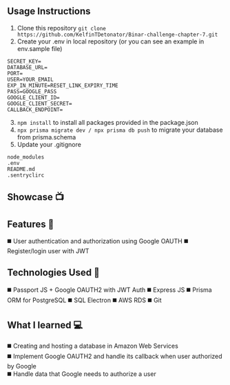## Usage Instructions
1) Clone this repository
```git clone https://github.com/KelfinTDetonator/Binar-challenge-chapter-7.git```
2) Create your .env in local repository (or you can see an example in env.sample file)
```
SECRET_KEY=
DATABASE_URL=
PORT=
USER=YOUR_EMAIL
EXP_IN_MINUTE=RESET_LINK_EXPIRY_TIME
PASS=GOOGLE_PASS
GOOGLE_CLIENT_ID=
GOOGLE_CLIENT_SECRET=
CALLBACK_ENDPOINT=
```
3) ```npm install``` to install all packages provided in the package.json
4) ```npx prisma migrate dev / npx prisma db push``` to migrate your database from prisma.schema
5) Update your .gitignore
```
node_modules
.env
README.md
.sentryclirc
```

## Showcase :tv:  


## Features :rocket:
:black_medium_square: User authentication and authorization using Google OAUTH
:black_medium_square: Register/login user with JWT 

## Technologies Used :hammer:
:black_medium_square: Passport JS + Google OAUTH2 with JWT Auth
:black_medium_square: Express JS
:black_medium_square: Prisma ORM for PostgreSQL
:black_medium_square: SQL Electron
:black_medium_square: AWS RDS
:black_medium_square: Git

## What I learned :computer:
:black_medium_square: Creating and hosting a database in Amazon Web Services  
:black_medium_square: Implement Google OAUTH2 and handle its callback when user authorized by Google  
:black_medium_square: Handle data that Google needs to authorize a user
